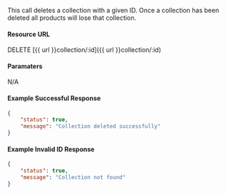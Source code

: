 <!--
@title DELETE collection/:id
@author Moltin Ltd
@description Deletes a collection with the specified ID

@sidebar 1
@family Collection
@rate No
@auth Yes
@format JSON
@http DELETE
@version beta
-->

This call deletes a collection with a given ID. Once a collection has been deleted all products will lose that collection.

#### Resource URL
DELETE [{{ url }}collection/:id]({{ url }}collection/:id)


#### Paramaters
N/A

<!--code-->
#### Example Successful Response
``` json
{
    "status": true,
    "message": "Collection deleted successfully"
}
```


#### Example Invalid ID Response
``` json
{
    "status": true,
    "message": "Collection not found"
}
```
<!--/code-->